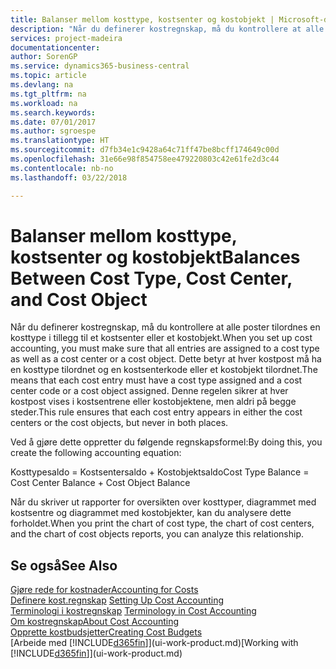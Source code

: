 ```yaml
---
title: Balanser mellom kosttype, kostsenter og kostobjekt | Microsoft-dokumentasjon
description: "Når du definerer kostregnskap, må du kontrollere at alle poster tilordnes en kosttype i tillegg til et kostsenter eller et kostobjekt. Dette betyr at hver kostpost må ha en kosttype tilordnet og en kostsenterkode eller et kostobjekt tilordnet. Denne regelen sikrer at hver kostpost vises i kostsentrene eller kostobjektene, men aldri på begge steder."
services: project-madeira
documentationcenter: 
author: SorenGP
ms.service: dynamics365-business-central
ms.topic: article
ms.devlang: na
ms.tgt_pltfrm: na
ms.workload: na
ms.search.keywords: 
ms.date: 07/01/2017
ms.author: sgroespe
ms.translationtype: HT
ms.sourcegitcommit: d7fb34e1c9428a64c71ff47be8bcff174649c00d
ms.openlocfilehash: 31e66e98f854758ee479220803c42e61fe2d3c44
ms.contentlocale: nb-no
ms.lasthandoff: 03/22/2018

---
```

# <a name="balances-between-cost-type-cost-center-and-cost-object"></a><span data-ttu-id="fb7d2-105">Balanser mellom kosttype, kostsenter og kostobjekt</span><span class="sxs-lookup"><span data-stu-id="fb7d2-105">Balances Between Cost Type, Cost Center, and Cost Object</span></span>
<span data-ttu-id="fb7d2-106">Når du definerer kostregnskap, må du kontrollere at alle poster tilordnes en kosttype i tillegg til et kostsenter eller et kostobjekt.</span><span class="sxs-lookup"><span data-stu-id="fb7d2-106">When you set up cost accounting, you must make sure that all entries are assigned to a cost type as well as a cost center or a cost object.</span></span> <span data-ttu-id="fb7d2-107">Dette betyr at hver kostpost må ha en kosttype tilordnet og en kostsenterkode eller et kostobjekt tilordnet.</span><span class="sxs-lookup"><span data-stu-id="fb7d2-107">The means that each cost entry must have a cost type assigned and a cost center code or a cost object assigned.</span></span> <span data-ttu-id="fb7d2-108">Denne regelen sikrer at hver kostpost vises i kostsentrene eller kostobjektene, men aldri på begge steder.</span><span class="sxs-lookup"><span data-stu-id="fb7d2-108">This rule ensures that each cost entry appears in either the cost centers or the cost objects, but never in both places.</span></span>  

 <span data-ttu-id="fb7d2-109">Ved å gjøre dette oppretter du følgende regnskapsformel:</span><span class="sxs-lookup"><span data-stu-id="fb7d2-109">By doing this, you create the following accounting equation:</span></span>  

 <span data-ttu-id="fb7d2-110">Kosttypesaldo = Kostsentersaldo + Kostobjektsaldo</span><span class="sxs-lookup"><span data-stu-id="fb7d2-110">Cost Type Balance = Cost Center Balance + Cost Object Balance</span></span>  

 <span data-ttu-id="fb7d2-111">Når du skriver ut rapporter for oversikten over kosttyper, diagrammet med kostsentre og diagrammet med kostobjekter, kan du analysere dette forholdet.</span><span class="sxs-lookup"><span data-stu-id="fb7d2-111">When you print the chart of cost type, the chart of cost centers, and the chart of cost objects reports, you can analyze this relationship.</span></span>  

## <a name="see-also"></a><span data-ttu-id="fb7d2-112">Se også</span><span class="sxs-lookup"><span data-stu-id="fb7d2-112">See Also</span></span>  
[<span data-ttu-id="fb7d2-113">Gjøre rede for kostnader</span><span class="sxs-lookup"><span data-stu-id="fb7d2-113">Accounting for Costs</span></span>](finance-manage-cost-accounting.md)  
 <span data-ttu-id="fb7d2-114">[Definere kost.regnskap](finance-set-up-cost-accounting.md) </span><span class="sxs-lookup"><span data-stu-id="fb7d2-114">[Setting Up Cost Accounting](finance-set-up-cost-accounting.md) </span></span>  
 <span data-ttu-id="fb7d2-115">[Terminologi i kostregnskap](finance-terminology-in-cost-accounting.md) </span><span class="sxs-lookup"><span data-stu-id="fb7d2-115">[Terminology in Cost Accounting](finance-terminology-in-cost-accounting.md) </span></span>  
 [<span data-ttu-id="fb7d2-116">Om kostregnskap</span><span class="sxs-lookup"><span data-stu-id="fb7d2-116">About Cost Accounting</span></span>](finance-about-cost-accounting.md)  
 [<span data-ttu-id="fb7d2-117">Opprette kostbudsjetter</span><span class="sxs-lookup"><span data-stu-id="fb7d2-117">Creating Cost Budgets</span></span>](finance-create-cost-budgets.md)  
 <span data-ttu-id="fb7d2-118">[Arbeide med [!INCLUDE[d365fin](includes/d365fin_md.md)]](ui-work-product.md)</span><span class="sxs-lookup"><span data-stu-id="fb7d2-118">[Working with [!INCLUDE[d365fin](includes/d365fin_md.md)]](ui-work-product.md)</span></span>

